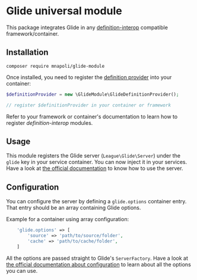 # Glide universal module

This package integrates Glide in any [definition-interop](https://github.com/container-interop/definition-interop) compatible framework/container.

## Installation

```
composer require mnapoli/glide-module
```

Once installed, you need to register the [definition provider](src/GlideDefinitionProvider.php) into your container:

```php
$definitionProvider = new \GlideModule\GlideDefinitionProvider();

// register $definitionProvider in your container or framework
```

Refer to your framework or container's documentation to learn how to register *definition-interop* modules.

## Usage

This module registers the Glide server (`League\Glide\Server`) under the `glide` key in your service container. You can now inject it in your services. Have a look at [the official documentation](http://glide.thephpleague.com/0.3/simple-example/) to know how to use the server.

## Configuration

You can configure the server by defining a `glide.options` container entry. That entry should be an array containing Glide options.

Example for a container using array configuration:

```php
    'glide.options' => [
        'source' => 'path/to/source/folder',
        'cache' => 'path/to/cache/folder',
    ]
```

All the options are passed straight to Glide's `ServerFactory`. Have a look at [the official documentation about configuration](http://glide.thephpleague.com/0.3/config/the-server/) to learn about all the options you can use.
